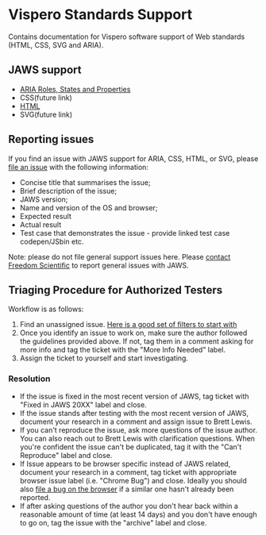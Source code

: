# Vispero Standards Support
Contains documentation for Vispero software support of Web standards (HTML, CSS, SVG and ARIA).

## JAWS support
* [ARIA Roles, States and Properties](aria.html)
* CSS(future link)
* [HTML](html.html)
* SVG(future link)

## Reporting issues

If you find an issue with JAWS support for ARIA, CSS, HTML, or SVG, please [file an issue](https://github.com/FreedomScientific/VFO-standards-support/issues?q=is%3Aopen) with the following information:
* Concise title that summarises the issue;
* Brief description of the issue;
* JAWS version;
* Name and version of the OS and browser;
* Expected result
* Actual result
* Test case that demonstrates the issue - provide linked test case codepen/JSbin etc.

Note: please do not file general support issues here. Please [contact Freedom Scientific](https://www.freedomscientific.com/About/ContactUs) to report general issues with JAWS.

## Triaging Procedure for Authorized Testers

Workflow is as follows:

1. Find an unassigned issue. [Here is a good set of filters to start with](https://github.com/FreedomScientific/VFO-standards-support/issues?q=is%3Aissue+is%3Aopen+sort%3Acreated-asc+-label%3Abug+-label%3Aarchive+no%3Aassignee+-label%3A%22Not+a+JAWS+bug%22+-label%3A%22Feature+Request%22+-label%3A%22JAWS+bug+filed%22)
2. Once you identify an issue to work on, make sure the author followed the guidelines provided above. If not, tag them in a comment asking for more info and tag the ticket with the "More Info Needed" label.
3. Assign the ticket to yourself and start investigating.

### Resolution

* If the issue is fixed in the most recent version of JAWS, tag ticket with "Fixed in JAWS 20XX" label and close.
* If the issue stands after testing with the most recent version of JAWS, document your research in a comment and assign issue to Brett Lewis.
* If you can't reproduce the issue, ask more questions of the issue author. You can also reach out to Brett Lewis with clarification questions. When you're confident the issue can't be duplicated, tag it with the "Can't Reproduce" label and close.
* If Issue appears to be browser specific instead of JAWS related, document your research in a comment, tag ticket with appropriate browser issue label (i.e. "Chrome Bug") and close. Ideally you should also [file a bug on the browser](https://web.dev/how-to-file-a-good-bug/) if a similar one hasn't already been reported.
* If after asking questions of the author you don't hear back within a reasonable amount of time (at least 14 days) and you don't have enough to go on, tag the issue with the "archive" label and close.
